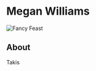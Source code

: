 # Megan Williams

![Fancy Feast](http://savvystudentshopper.com/wp-content/uploads/2011/05/FRISKIES-FANCY-FEAST-CAT.jpg)

## About
Takis